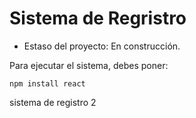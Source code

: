 <h1> Sistema de Regristro</h1>

- Estaso del proyecto: En construcción.

Para ejecutar el sistema, debes poner:

```npm install react```

sistema de registro 2
